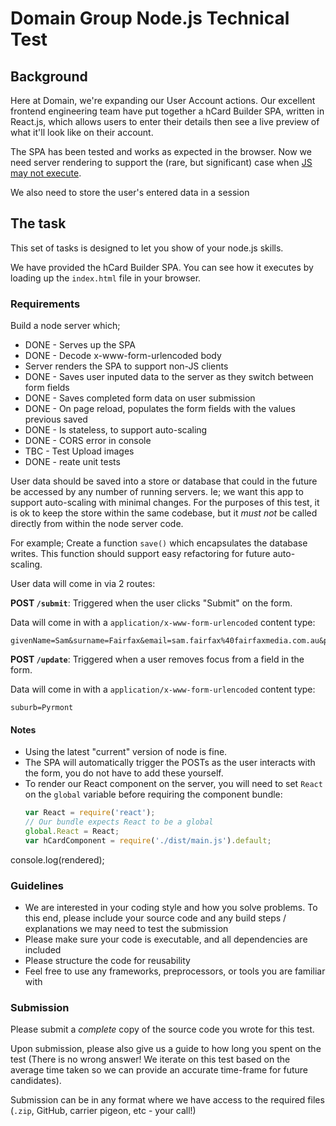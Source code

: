 # Domain Group Node.js Technical Test

## Background

Here at Domain, we're expanding our User Account actions.
Our excellent frontend engineering team have put together a hCard Builder SPA,
written in React.js,
which allows users to enter their details
then see a live preview of what it'll look like on their account.

The SPA has been tested and works as expected in the browser.
Now we need server rendering to support the
(rare, but significant)
case when
[JS may not execute](http://kryogenix.org/code/browser/everyonehasjs.html).

We also need to store the user's entered data in a session

## The task

This set of tasks is designed to let you show of your node.js skills.

We have provided the hCard Builder SPA.
You can see how it executes by loading up the `index.html` file in your browser.

### Requirements

Build a node server which;

* DONE - Serves up the SPA
* DONE - Decode x-www-form-urlencoded body
* Server renders the SPA to support non-JS clients
* DONE - Saves user inputed data to the server as they switch between form fields
* DONE - Saves completed form data on user submission
* DONE - On page reload, populates the form fields with the values previous saved
* DONE - Is stateless, to support auto-scaling
* DONE - CORS error in console
* TBC - Test Upload images
* DONE - reate unit tests

User data should be saved into a store or database
that could in the future be accessed by any number of running servers.
Ie; we want this app to support auto-scaling with minimal changes.
For the purposes of this test,
it is ok to keep the store within the same codebase,
but it _must not_ be called directly from within the node server code.

For example;
Create a function `save()` which encapsulates the database writes.
This function should support easy refactoring for future auto-scaling.

User data will come in via 2 routes:

**POST `/submit`**:
Triggered when the user clicks "Submit" on the form.

Data will come in with a `application/x-www-form-urlencoded` content type:

```
givenName=Sam&surname=Fairfax&email=sam.fairfax%40fairfaxmedia.com.au&phone=0292822833&houseNumber=100&street=Harris+Street&suburb=Pyrmont&state=NSW&postcode=2009&country=Australia
```

**POST `/update`**:
Triggered when a user removes focus from a field in the form.

Data will come in with a `application/x-www-form-urlencoded` content type:

```
suburb=Pyrmont
```

#### Notes

* Using the latest "current" version of node is fine.
* The SPA will automatically trigger the POSTs as the user interacts with the
  form,
  you do not have to add these yourself.
* To render our React component on the server, you will need to set `React` on
  the `global` variable before requiring the component bundle:
  ```javascript
  var React = require('react');
  // Our bundle expects React to be a global
  global.React = React;
  var hCardComponent = require('./dist/main.js').default;
  ```

console.log(rendered);

### Guidelines

* We are interested in your coding style and how you solve problems.
  To this end,
  please include your source code and any build steps / explanations we may
  need to test the submission
* Please make sure your code is executable,
  and all dependencies are included
* Please structure the code for reusability
* Feel free to use any frameworks, preprocessors, or tools you are familiar with

### Submission

Please submit a *complete* copy of the source code you wrote for this test.

Upon submission, please also give us a guide to how long you spent on the test
(There is no wrong answer! We iterate on this test based on the average time
taken so we can provide an accurate time-frame for future candidates).

Submission can be in any format where we have access to the required files
(`.zip`, GitHub, carrier pigeon, etc - your call!)
